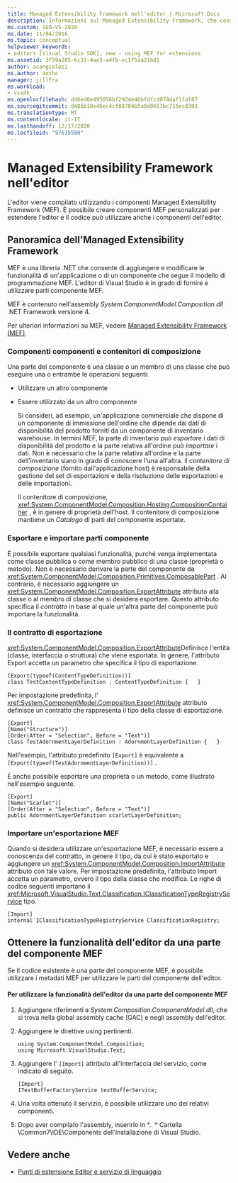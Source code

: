 ```yaml
---
title: Managed Extensibility Framework nell'editor | Microsoft Docs
description: Informazioni sul Managed Extensibility Framework, che consente di creare componenti personalizzati per estendere l'editor in Visual Studio SDK.
ms.custom: SEO-VS-2020
ms.date: 11/04/2016
ms.topic: conceptual
helpviewer_keywords:
- editors [Visual Studio SDK], new - using MEF for extensions
ms.assetid: 3f59a285-6c33-4ae3-a4fb-ec1f5aa21bd1
author: acangialosi
ms.author: anthc
manager: jillfra
ms.workload:
- vssdk
ms.openlocfilehash: dd6ed0e495056bf2924e46bfdfcd074daf1faf87
ms.sourcegitcommit: d485b18e46ec4cf08704b5a8d0657bc716ec8393
ms.translationtype: MT
ms.contentlocale: it-IT
ms.lasthandoff: 12/17/2020
ms.locfileid: "97615590"
---
```

# <a name="managed-extensibility-framework-in-the-editor"></a>Managed Extensibility Framework nell'editor
L'editor viene compilato utilizzando i componenti Managed Extensibility Framework (MEF). È possibile creare componenti MEF personalizzati per estendere l'editor e il codice può utilizzare anche i componenti dell'editor.

## <a name="overview-of-the-managed-extensibility-framework"></a>Panoramica dell'Managed Extensibility Framework
 MEF è una libreria .NET che consente di aggiungere e modificare le funzionalità di un'applicazione o di un componente che segue il modello di programmazione MEF. L'editor di Visual Studio è in grado di fornire e utilizzare parti componente MEF.

 MEF è contenuto nell'assembly *System.ComponentModel.Composition.dll* .NET Framework versione 4.

 Per ulteriori informazioni su MEF, vedere [Managed Extensibility Framework (MEF)](/dotnet/framework/mef/index).

### <a name="component-parts-and-composition-containers"></a>Componenti componenti e contenitori di composizione
 Una parte del componente è una classe o un membro di una classe che può eseguire una o entrambe le operazioni seguenti:

- Utilizzare un altro componente

- Essere utilizzato da un altro componente

  Si consideri, ad esempio, un'applicazione commerciale che dispone di un componente di immissione dell'ordine che dipende dai dati di disponibilità del prodotto forniti da un componente di inventario warehouse. In termini MEF, la parte di inventario può *esportare* i dati di disponibilità del prodotto e la parte relativa all'ordine può *importare* i dati. Non è necessario che la parte relativa all'ordine e la parte dell'inventario siano in grado di conoscere l'una all'altra. il *contenitore di composizione* (fornito dall'applicazione host) è responsabile della gestione del set di esportazioni e della risoluzione delle esportazioni e delle importazioni.

  Il contenitore di composizione, <xref:System.ComponentModel.Composition.Hosting.CompositionContainer> , è in genere di proprietà dell'host. Il contenitore di composizione mantiene un *Catalogo* di parti del componente esportate.

### <a name="export-and-import-component-parts"></a>Esportare e importare parti componente
 È possibile esportare qualsiasi funzionalità, purché venga implementata come classe pubblica o come membro pubblico di una classe (proprietà o metodo). Non è necessario derivare la parte del componente da <xref:System.ComponentModel.Composition.Primitives.ComposablePart> . Al contrario, è necessario aggiungere un <xref:System.ComponentModel.Composition.ExportAttribute> attributo alla classe o al membro di classe che si desidera esportare. Questo attributo specifica il *contratto* in base al quale un'altra parte del componente può importare la funzionalità.

### <a name="the-export-contract"></a>Il contratto di esportazione
 <xref:System.ComponentModel.Composition.ExportAttribute>Definisce l'entità (classe, interfaccia o struttura) che viene esportata. In genere, l'attributo Export accetta un parametro che specifica il tipo di esportazione.

```
[Export(typeof(ContentTypeDefinition))]
class TestContentTypeDefinition : ContentTypeDefinition {   }
```

 Per impostazione predefinita, l' <xref:System.ComponentModel.Composition.ExportAttribute> attributo definisce un contratto che rappresenta il tipo della classe di esportazione.

```
[Export]
[Name("Structure")]
[Order(After = "Selection", Before = "Text")]
class TestAdornmentLayerDefinition : AdornmentLayerDefinition {   }
```

 Nell'esempio, l'attributo predefinito `[Export]` è equivalente a `[Export(typeof(TestAdornmentLayerDefinition))]` .

 È anche possibile esportare una proprietà o un metodo, come illustrato nell'esempio seguente.

```
[Export]
[Name("Scarlet")]
[Order(After = "Selection", Before = "Text")]
public AdornmentLayerDefinition scarletLayerDefinition;
```

### <a name="import-a-mef-export"></a>Importare un'esportazione MEF
 Quando si desidera utilizzare un'esportazione MEF, è necessario essere a conoscenza del contratto, in genere il tipo, da cui è stato esportato e aggiungere un <xref:System.ComponentModel.Composition.ImportAttribute> attributo con tale valore. Per impostazione predefinita, l'attributo Import accetta un parametro, ovvero il tipo della classe che modifica. Le righe di codice seguenti importano il <xref:Microsoft.VisualStudio.Text.Classification.IClassificationTypeRegistryService> tipo.

```
[Import]
internal IClassificationTypeRegistryService ClassificationRegistry;
```

## <a name="get-editor-functionality-from-a-mef-component-part"></a>Ottenere la funzionalità dell'editor da una parte del componente MEF
 Se il codice esistente è una parte del componente MEF, è possibile utilizzare i metadati MEF per utilizzare le parti del componente dell'editor.

#### <a name="to-consume-editor-functionality-from-a-mef-component-part"></a>Per utilizzare la funzionalità dell'editor da una parte del componente MEF

1. Aggiungere riferimenti a *System.Composition.ComponentModel.dll*, che si trova nella global assembly cache (GAC) e negli assembly dell'editor.

2. Aggiungere le direttive using pertinenti.

    ```
    using System.ComponentModel.Composition;
    using Microsoft.VisualStudio.Text;
    ```

3. Aggiungere l' `[Import]` attributo all'interfaccia del servizio, come indicato di seguito.

    ```
    [Import]
    ITextBufferFactoryService textBufferService;
    ```

4. Una volta ottenuto il servizio, è possibile utilizzare uno dei relativi componenti.

5. Dopo aver compilato l'assembly, inserirlo in *.. \* Cartella \Common7\IDE\Components dell'installazione di Visual Studio.

## <a name="see-also"></a>Vedere anche
- [Punti di estensione Editor e servizio di linguaggio](../extensibility/language-service-and-editor-extension-points.md)
